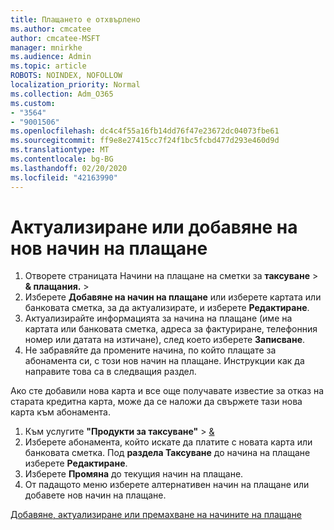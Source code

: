 ```yaml
---
title: Плащането е отхвърлено
ms.author: cmcatee
author: cmcatee-MSFT
manager: mnirkhe
ms.audience: Admin
ms.topic: article
ROBOTS: NOINDEX, NOFOLLOW
localization_priority: Normal
ms.collection: Adm_O365
ms.custom:
- "3564"
- "9001506"
ms.openlocfilehash: dc4c4f55a16fb14dd76f47e23672dc04073fbe61
ms.sourcegitcommit: ff9e8e27415cc7f24f1bc5fcbd477d293e460d9d
ms.translationtype: MT
ms.contentlocale: bg-BG
ms.lasthandoff: 02/20/2020
ms.locfileid: "42163990"
---
```

# <a name="update-or-add-a-new-payment-method"></a>Актуализиране или добавяне на нов начин на плащане

1. Отворете страницата Начини на плащане на сметки за **таксуване** > **& плащания.** > <a href="https://go.microsoft.com/fwlink/p/?linkid=2018806" target="_blank"></a>
2. Изберете **Добавяне на начин на плащане** или изберете картата или банковата сметка, за да актуализирате, и изберете **Редактиране**.
3. Актуализирайте информацията за начина на плащане (име на картата или банковата сметка, адреса за фактуриране, телефонния номер или датата на изтичане), след което изберете **Записване**.
4. Не забравяйте да промените начина, по който плащате за абонамента си, с този нов начин на плащане. Инструкции как да направите това са в следващия раздел.

Ако сте добавили нова карта и все още получавате известие за отказ на старата кредитна карта, може да се наложи да свържете тази нова карта към абонамента.

1. Към услугите **"Продукти за таксуване"** > <a href="https://go.microsoft.com/fwlink/p/?linkid=842054" target="_blank">&</a>
2. Изберете абонамента, който искате да платите с новата карта или банковата сметка. Под **раздела Таксуване** до начина на плащане изберете **Редактиране**.
3. Изберете **Промяна** до текущия начин на плащане.
4. От падащото меню изберете алтернативен начин на плащане или добавете нов начин на плащане.

[Добавяне, актуализиране или премахване на начините на плащане](https://go.microsoft.com/fwlink/?linkid=2118133)